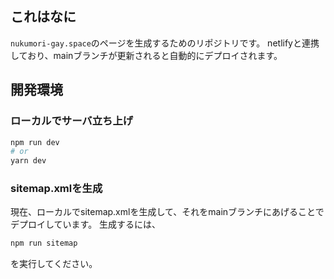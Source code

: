 ## これはなに
`nukumori-gay.space`のページを生成するためのリポジトリです。
netlifyと連携しており、mainブランチが更新されると自動的にデプロイされます。

## 開発環境
### ローカルでサーバ立ち上げ
```bash
npm run dev
# or
yarn dev
```

### sitemap.xmlを生成
現在、ローカルでsitemap.xmlを生成して、それをmainブランチにあげることでデプロイしています。
生成するには、
```bash
npm run sitemap
```
を実行してください。
